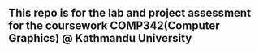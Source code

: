 ## This repo is for the lab and project assessment for the coursework COMP342(Computer Graphics) @ Kathmandu University
